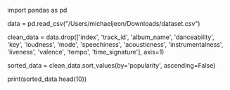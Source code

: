 import pandas as pd

data = pd.read_csv("/Users/michaeljeon/Downloads/dataset.csv")

clean_data = data.drop(['index', 'track_id', 'album_name', 'danceability', 
                        'key', 'loudness', 'mode', 'speechiness', 'acousticness', 'instrumentalness', 'liveness', 'valence', 'tempo', 'time_signature'], axis=1)

sorted_data = clean_data.sort_values(by='popularity', ascending=False)

print(sorted_data.head(10))
